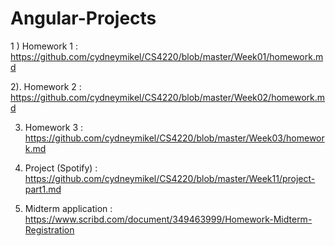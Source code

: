 # Angular-Projects

1 )  Homework 1 :  https://github.com/cydneymikel/CS4220/blob/master/Week01/homework.md

2).  Homework 2 :  https://github.com/cydneymikel/CS4220/blob/master/Week02/homework.md

3)   Homework 3 : https://github.com/cydneymikel/CS4220/blob/master/Week03/homework.md

4)  Project (Spotify) : https://github.com/cydneymikel/CS4220/blob/master/Week11/project-part1.md

5)  Midterm application : https://www.scribd.com/document/349463999/Homework-Midterm-Registration
